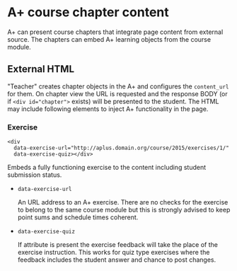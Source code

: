 A+ course chapter content
=========================

A+ can present course chapters that integrate page content from external
source. The chapters can embed A+ learning objects from the course module.

## External HTML

"Teacher" creates chapter objects in the A+ and configures
the `content_url` for them. On chapter view the URL is requested and
the response BODY (or if `<div id="chapter">` exists) will be presented
to the student. The HTML may include following elements to inject A+
functionality in the page.

### Exercise

    <div
      data-exercise-url="http://aplus.domain.org/course/2015/exercises/1/"
      data-exercise-quiz></div>

Embeds a fully functioning exercise to the content including student
submission status.

* `data-exercise-url`

  An URL address to an A+ exercise. There are no checks for the exercise
  to belong to the same course module but this is strongly advised to
  keep point sums and schedule times coherent.

* `data-exercise-quiz`

  If attribute is present the exercise feedback will take the place of
  the exercise instruction. This works for quiz type exercises where
  the feedback includes the student answer and chance to post changes.

